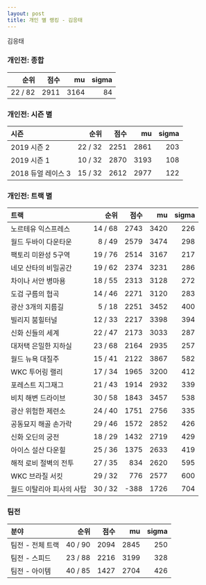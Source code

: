 ```yaml
---
layout: post
title: 개인 별 랭킹 - 김응태
---
```


김응태

### 개인전: 종합

| 순위 | 점수 | mu | sigma |
|---:|---:|---:|---:|
| 22 / 82 | 2911 | 3164 | 84 |

### 개인전: 시즌 별

| 시즌 | 순위 | 점수 | mu | sigma |
|:---|---:|---:|---:|---:|
| 2019 시즌 2 | 22 / 32 | 2251 | 2861 | 203 |
| 2019 시즌 1 | 10 / 32 | 2870 | 3193 | 108 |
| 2018 듀얼 레이스 3 | 15 / 32 | 2612 | 2977 | 122 |

### 개인전: 트랙 별

| 트랙 | 순위 | 점수 | mu | sigma |
|:---|---:|---:|---:|---:|
| 노르테유 익스프레스 | 14 / 68 | 2743 | 3420 | 226 |
| 월드 두바이 다운타운 | 8 / 49 | 2579 | 3474 | 298 |
| 팩토리 미완성 5구역 | 19 / 76 | 2514 | 3167 | 217 |
| 네모 산타의 비밀공간 | 19 / 62 | 2374 | 3231 | 286 |
| 차이나 서안 병마용 | 18 / 55 | 2313 | 3128 | 272 |
| 도검 구름의 협곡 | 14 / 46 | 2271 | 3120 | 283 |
| 광산 3개의 지름길 | 5 / 18 | 2251 | 3452 | 400 |
| 빌리지 붐힐터널 | 12 / 33 | 2217 | 3398 | 394 |
| 신화 신들의 세계 | 22 / 47 | 2173 | 3033 | 287 |
| 대저택 은밀한 지하실 | 23 / 68 | 2164 | 2935 | 257 |
| 월드 뉴욕 대질주 | 15 / 41 | 2122 | 3867 | 582 |
| WKC 투어링 랠리 | 17 / 34 | 1965 | 3200 | 412 |
| 포레스트 지그재그 | 21 / 43 | 1914 | 2932 | 339 |
| 비치 해변 드라이브 | 30 / 58 | 1843 | 3457 | 538 |
| 광산 위험한 제련소 | 24 / 40 | 1751 | 2756 | 335 |
| 공동묘지 해골 손가락 | 29 / 46 | 1572 | 2852 | 426 |
| 신화 오딘의 궁전 | 18 / 29 | 1432 | 2719 | 429 |
| 아이스 설산 다운힐 | 25 / 36 | 1375 | 2633 | 419 |
| 해적 로비 절벽의 전투 | 27 / 35 | 834 | 2620 | 595 |
| WKC 브라질 서킷 | 29 / 32 | 776 | 2577 | 600 |
| 월드 이탈리아 피사의 사탑 | 30 / 32 | -388 | 1726 | 704 |

### 팀전

| 분야 | 순위 | 점수 | mu | sigma |
|:---|---:|---:|---:|---:|
| 팀전 - 전체 트랙 | 40 / 90 | 2094 | 2845 | 250 |
| 팀전 - 스피드 | 23 / 88 | 2216 | 3199 | 328 |
| 팀전 - 아이템 | 40 / 85 | 1427 | 2704 | 426 |
